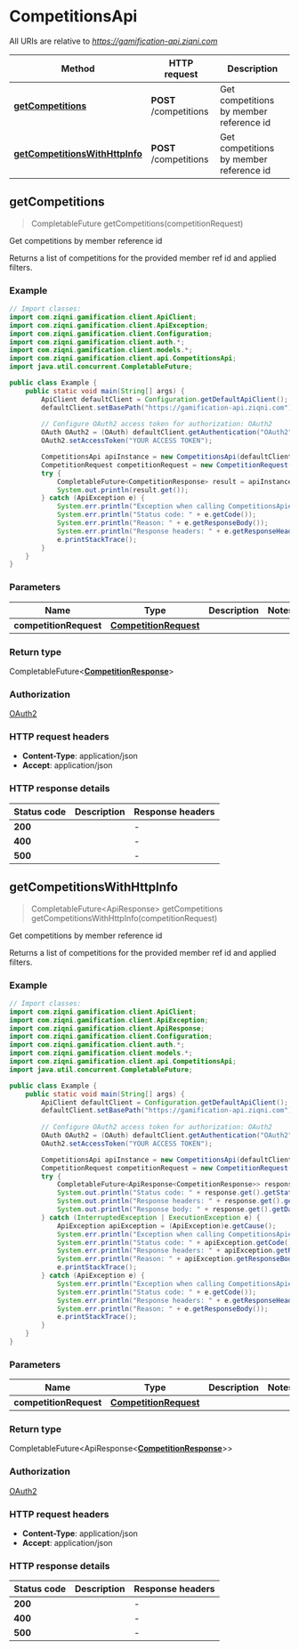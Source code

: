 # CompetitionsApi

All URIs are relative to *https://gamification-api.ziqni.com*

| Method | HTTP request | Description |
|------------- | ------------- | -------------|
| [**getCompetitions**](CompetitionsApi.md#getCompetitions) | **POST** /competitions | Get competitions by member reference id |
| [**getCompetitionsWithHttpInfo**](CompetitionsApi.md#getCompetitionsWithHttpInfo) | **POST** /competitions | Get competitions by member reference id |



## getCompetitions

> CompletableFuture<CompetitionResponse> getCompetitions(competitionRequest)

Get competitions by member reference id

Returns a list of competitions for the provided member ref id and applied filters.

### Example

```java
// Import classes:
import com.ziqni.gamification.client.ApiClient;
import com.ziqni.gamification.client.ApiException;
import com.ziqni.gamification.client.Configuration;
import com.ziqni.gamification.client.auth.*;
import com.ziqni.gamification.client.models.*;
import com.ziqni.gamification.client.api.CompetitionsApi;
import java.util.concurrent.CompletableFuture;

public class Example {
    public static void main(String[] args) {
        ApiClient defaultClient = Configuration.getDefaultApiClient();
        defaultClient.setBasePath("https://gamification-api.ziqni.com");
        
        // Configure OAuth2 access token for authorization: OAuth2
        OAuth OAuth2 = (OAuth) defaultClient.getAuthentication("OAuth2");
        OAuth2.setAccessToken("YOUR ACCESS TOKEN");

        CompetitionsApi apiInstance = new CompetitionsApi(defaultClient);
        CompetitionRequest competitionRequest = new CompetitionRequest(); // CompetitionRequest | 
        try {
            CompletableFuture<CompetitionResponse> result = apiInstance.getCompetitions(competitionRequest);
            System.out.println(result.get());
        } catch (ApiException e) {
            System.err.println("Exception when calling CompetitionsApi#getCompetitions");
            System.err.println("Status code: " + e.getCode());
            System.err.println("Reason: " + e.getResponseBody());
            System.err.println("Response headers: " + e.getResponseHeaders());
            e.printStackTrace();
        }
    }
}
```

### Parameters


| Name | Type | Description  | Notes |
|------------- | ------------- | ------------- | -------------|
| **competitionRequest** | [**CompetitionRequest**](CompetitionRequest.md)|  | |

### Return type

CompletableFuture<[**CompetitionResponse**](CompetitionResponse.md)>


### Authorization

[OAuth2](../README.md#OAuth2)

### HTTP request headers

- **Content-Type**: application/json
- **Accept**: application/json

### HTTP response details
| Status code | Description | Response headers |
|-------------|-------------|------------------|
| **200** |  |  -  |
| **400** |  |  -  |
| **500** |  |  -  |

## getCompetitionsWithHttpInfo

> CompletableFuture<ApiResponse<CompetitionResponse>> getCompetitions getCompetitionsWithHttpInfo(competitionRequest)

Get competitions by member reference id

Returns a list of competitions for the provided member ref id and applied filters.

### Example

```java
// Import classes:
import com.ziqni.gamification.client.ApiClient;
import com.ziqni.gamification.client.ApiException;
import com.ziqni.gamification.client.ApiResponse;
import com.ziqni.gamification.client.Configuration;
import com.ziqni.gamification.client.auth.*;
import com.ziqni.gamification.client.models.*;
import com.ziqni.gamification.client.api.CompetitionsApi;
import java.util.concurrent.CompletableFuture;

public class Example {
    public static void main(String[] args) {
        ApiClient defaultClient = Configuration.getDefaultApiClient();
        defaultClient.setBasePath("https://gamification-api.ziqni.com");
        
        // Configure OAuth2 access token for authorization: OAuth2
        OAuth OAuth2 = (OAuth) defaultClient.getAuthentication("OAuth2");
        OAuth2.setAccessToken("YOUR ACCESS TOKEN");

        CompetitionsApi apiInstance = new CompetitionsApi(defaultClient);
        CompetitionRequest competitionRequest = new CompetitionRequest(); // CompetitionRequest | 
        try {
            CompletableFuture<ApiResponse<CompetitionResponse>> response = apiInstance.getCompetitionsWithHttpInfo(competitionRequest);
            System.out.println("Status code: " + response.get().getStatusCode());
            System.out.println("Response headers: " + response.get().getHeaders());
            System.out.println("Response body: " + response.get().getData());
        } catch (InterruptedException | ExecutionException e) {
            ApiException apiException = (ApiException)e.getCause();
            System.err.println("Exception when calling CompetitionsApi#getCompetitions");
            System.err.println("Status code: " + apiException.getCode());
            System.err.println("Response headers: " + apiException.getResponseHeaders());
            System.err.println("Reason: " + apiException.getResponseBody());
            e.printStackTrace();
        } catch (ApiException e) {
            System.err.println("Exception when calling CompetitionsApi#getCompetitions");
            System.err.println("Status code: " + e.getCode());
            System.err.println("Response headers: " + e.getResponseHeaders());
            System.err.println("Reason: " + e.getResponseBody());
            e.printStackTrace();
        }
    }
}
```

### Parameters


| Name | Type | Description  | Notes |
|------------- | ------------- | ------------- | -------------|
| **competitionRequest** | [**CompetitionRequest**](CompetitionRequest.md)|  | |

### Return type

CompletableFuture<ApiResponse<[**CompetitionResponse**](CompetitionResponse.md)>>


### Authorization

[OAuth2](../README.md#OAuth2)

### HTTP request headers

- **Content-Type**: application/json
- **Accept**: application/json

### HTTP response details
| Status code | Description | Response headers |
|-------------|-------------|------------------|
| **200** |  |  -  |
| **400** |  |  -  |
| **500** |  |  -  |

